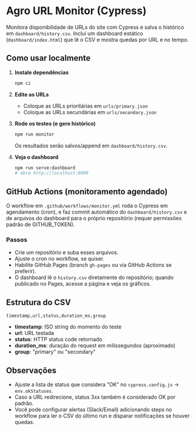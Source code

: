 # Agro URL Monitor (Cypress)

Monitora disponibilidade de URLs do site com Cypress e salva o histórico em `dashboard/history.csv`.
Inclui um dashboard estático (`dashboard/index.html`) que lê o CSV e mostra quedas por URL e no tempo.

## Como usar localmente
1. **Instale dependências**
   ```bash
   npm ci
   ```
2. **Edite as URLs**
   - Coloque as URLs prioritárias em `urls/primary.json`
   - Coloque as URLs secundárias em `urls/secondary.json`

3. **Rode os testes (e gere histórico)**
   ```bash
   npm run monitor
   ```
   Os resultados serão salvos/append em `dashboard/history.csv`.

4. **Veja o dashboard**
   ```bash
   npm run serve:dashboard
   # abra http://localhost:8080
   ```

## GitHub Actions (monitoramento agendado)
O workflow em `.github/workflows/monitor.yml` roda o Cypress em agendamento (cron),
e faz commit automático do `dashboard/history.csv` e de arquivos do dashboard para
o próprio repositório (requer permissões padrão de GITHUB_TOKEN).

### Passos
- Crie um repositório e suba esses arquivos.
- Ajuste o cron no workflow, se quiser.
- Habilite GitHub Pages (branch `gh-pages` ou via GitHub Actions se preferir).
- O dashboard lê o `history.csv` diretamente do repositório; quando publicado no Pages,
  acesse a página e veja os gráficos.

## Estrutura do CSV
`timestamp,url,status,duration_ms,group`

- **timestamp**: ISO string do momento do teste
- **url**: URL testada
- **status**: HTTP status code retornado
- **duration_ms**: duração do request em milissegundos (aproximado)
- **group**: "primary" ou "secondary"

## Observações
- Ajuste a lista de status que considera "OK" no `cypress.config.js` → `env.okStatuses`.
- Caso a URL redirecione, status 3xx também é considerado OK por padrão.
- Você pode configurar alertas (Slack/Email) adicionando steps no workflow para ler o CSV
  do último run e disparar notificações se houver quedas.